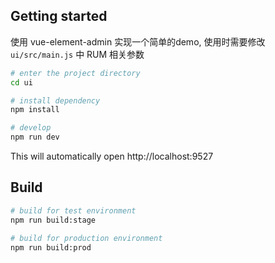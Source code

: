 ## Getting started
使用 vue-element-admin 实现一个简单的demo, 使用时需要修改 `ui/src/main.js` 中 RUM 相关参数 

```bash
# enter the project directory
cd ui

# install dependency
npm install

# develop
npm run dev
```

This will automatically open http://localhost:9527

## Build

```bash
# build for test environment
npm run build:stage

# build for production environment
npm run build:prod
```